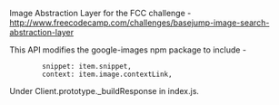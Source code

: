 Image Abstraction Layer for the FCC challenge - http://www.freecodecamp.com/challenges/basejump-image-search-abstraction-layer

This API modifies the google-images npm package to include -

			snippet: item.snippet,
			context: item.image.contextLink,
			
Under Client.prototype._buildResponse in index.js.